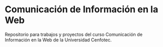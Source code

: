 # Comunicación de Información en la Web
Repositorio para trabajos y proyectos del curso Comunicación de Información en la Web de la Universidad Cenfotec.
